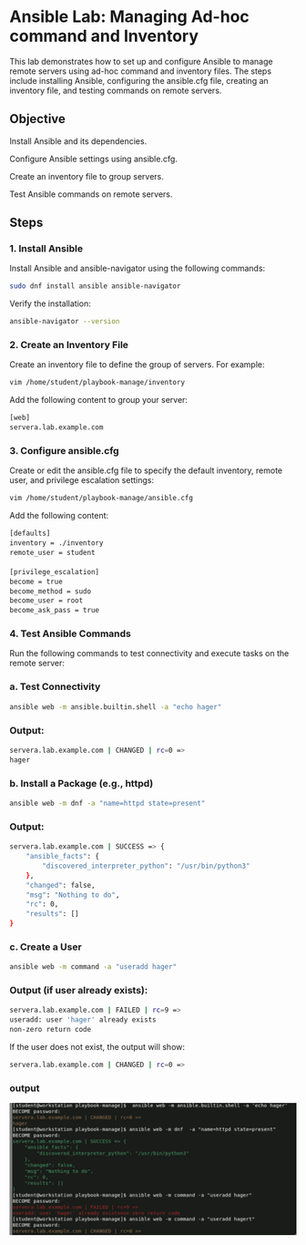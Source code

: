 # Ansible Lab: Managing Ad-hoc command and Inventory
This lab demonstrates how to set up and configure Ansible to manage remote servers using ad-hoc command and inventory files. The steps include installing Ansible, configuring the ansible.cfg file, creating an inventory file, and testing commands on remote servers.

## Objective  
Install Ansible and its dependencies.

Configure Ansible settings using ansible.cfg.

Create an inventory file to group servers.

Test Ansible commands on remote servers.

## Steps
### 1. Install Ansible
Install Ansible and ansible-navigator using the following commands:
```bash
sudo dnf install ansible ansible-navigator
```
Verify the installation:
```bash
ansible-navigator --version
```

### 2. Create an Inventory File
Create an inventory file to define the group of servers. For example:
```bash
vim /home/student/playbook-manage/inventory
```
Add the following content to group your server:
```bash
[web]
servera.lab.example.com
```

### 3. Configure ansible.cfg
Create or edit the ansible.cfg file to specify the default inventory, remote user, and privilege escalation settings:
```bash
vim /home/student/playbook-manage/ansible.cfg
```
Add the following content:
```bash
[defaults]
inventory = ./inventory
remote_user = student

[privilege_escalation]
become = true
become_method = sudo
become_user = root
become_ask_pass = true
```
### 4. Test Ansible Commands
Run the following commands to test connectivity and execute tasks on the remote server:

### a. Test Connectivity
```bash
ansible web -m ansible.builtin.shell -a "echo hager"
```
### Output:
```bash
servera.lab.example.com | CHANGED | rc=0 =>
hager
```
### b. Install a Package (e.g., httpd)
```bash
ansible web -m dnf -a "name=httpd state=present"
```
### Output:
```bash
servera.lab.example.com | SUCCESS => {
    "ansible_facts": {
        "discovered_interpreter_python": "/usr/bin/python3"
    },
    "changed": false,
    "msg": "Nothing to do",
    "rc": 0,
    "results": []
}
```
### c. Create a User
```bash
ansible web -m command -a "useradd hager"
```
### Output (if user already exists):
```bash
servera.lab.example.com | FAILED | rc=9 =>
useradd: user 'hager' already exists
non-zero return code
```
If the user does not exist, the output will show:
```bash
servera.lab.example.com | CHANGED | rc=0 =>
```
### output 
![Alt text](Screen4.png)